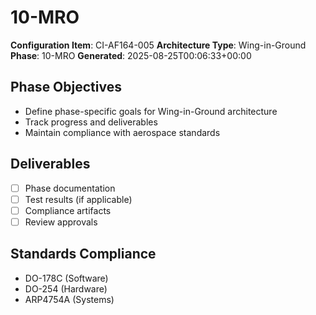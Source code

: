 # 10-MRO

**Configuration Item**: CI-AF164-005
**Architecture Type**: Wing-in-Ground
**Phase**: 10-MRO
**Generated**: 2025-08-25T00:06:33+00:00

## Phase Objectives
- Define phase-specific goals for Wing-in-Ground architecture
- Track progress and deliverables
- Maintain compliance with aerospace standards

## Deliverables
- [ ] Phase documentation
- [ ] Test results (if applicable)
- [ ] Compliance artifacts
- [ ] Review approvals

## Standards Compliance
- DO-178C (Software)
- DO-254 (Hardware)
- ARP4754A (Systems)
